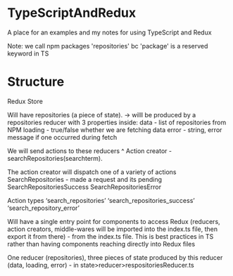 # TypeScriptAndRedux

A place for an examples and my notes for using TypeScript and Redux

Note: we call npm packages 'repositories' bc 'package' is a reserved keyword in TS

# Structure

Redux Store

Will have repositories (a piece of state). -> willl be produced by a repositories reducer with 3 properties inside:
data - list of repositories from NPM
loading - true/false whether we are fetching data
error - string, error message if one occurred during fetch

We will send actions to these reducers ^
Action creator - searchRepositories(searchterm).

The action creator will dispatch one of a variety of actions
SearchRepositories - made a request and its pending
SearchRepositoriesSuccess
SearchRepositoriesError

Action types
‘search_repositories’
‘search_repositories_success’
‘search_repository_error’

Will have a single entry point for components to access Redux (reducers, action creators, middle-wares will be imported into the index.ts file, then export it from there) - from the index.ts file. This is best practices in TS rather than having components reaching directly into Redux files

One reducer (repositories), three pieces of state produced by this reducer (data, loading, error) - in state>reducer>respositoriesReducer.ts

